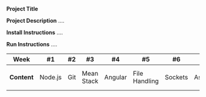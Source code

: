 **Project Title**

**Project Description**
....

**Install Instructions**
....

**Run Instructions**
....

Week | #1 | #2 | #3 | #4 | #5 | #6 | #7 | #8 | #9 | #10 | #11 | #12
--- | --- | --- | --- |--- |--- |--- |--- |--- |--- |--- |--- |---
**Content** | Node.js | Git | Mean Stack | Angular | File Handling | Sockets | Assignment | NoSQL intro | NoSQL Queries | Unit testing | End to End | Assignment

